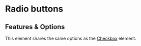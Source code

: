 # Radio buttons

## Features & Options

This element shares the same options as the [Checkbox](checkbox) element.
